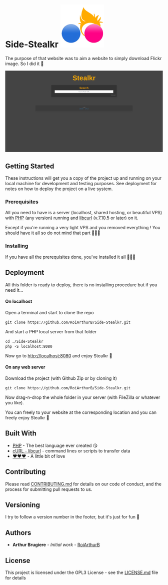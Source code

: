 # Side-Stealkr ![icon](img/apple-touch-icon.png)

<!-- Flickr image getter -->
The purpose of that website was to aim a website to simply download Flickr image. So I did it 🐻 

![Screenshot of Stealkr website](img/Screenshot.png)

## Getting Started

These instructions will get you a copy of the project up and running on your local machine for development and testing purposes. See deployment for notes on how to deploy the project on a live system.

### Prerequisites

All you need to have is a server (localhost, shared hosting, or beautiful VPS) with [PHP](https://www.php.net/downloads.php) (any version) running and [libcurl](https://curl.haxx.se/) (v.7.10.5 or later) on it.

Except if you're running a very light VPS and you removed everything ! You should have it all so do not mind that part 🙈🙈🙈

### Installing

If you have all the prerequisites done, you've installed it all 👏👏👏

## Deployment

All this folder is ready to deploy, there is no installing procedure but if you need it...

#### On localhost

Open a terminal and start to clone the repo

```
git clone https://github.com/RoiArthurB/Side-Stealkr.git
```

And start a PHP local server from that folder

```
cd ./Side-Stealkr
php -S localhost:8080
```

Now go to [http://localhost:8080](http://localhost:8080) and enjoy Stealkr 🐻

#### On any web server

Download the project (with Github Zip or by cloning it)

```
git clone https://github.com/RoiArthurB/Side-Stealkr.git
```

Now drag-n-drop the whole folder in your server (with FileZilla or whatever you like).

You can freely to your website at the corresponding location and you can freely enjoy Stealkr 🐻 

## Built With

* [PHP](https://www.php.net/) - The best language ever created 😘
* [cURL - libcurl](https://curl.haxx.se/) - command lines or scripts to transfer data
* [❤️❤️❤️](https://www.youtube.com/watch?v=HEXWRTEbj1I) - A little bit of love

## Contributing

Please read [CONTRIBUTING.md](https://gist.github.com/PurpleBooth/b24679402957c63ec426) for details on our code of conduct, and the process for submitting pull requests to us.

## Versioning

I try to follow a version number in the footer, but it's just for fun 🐻

## Authors

* **Arthur Brugiere** - *Initial work* - [RoiArthurB](https://github.com/RoiArthurB)

## License

This project is licensed under the GPL3 License - see the [LICENSE.md](LICENSE.md) file for details

